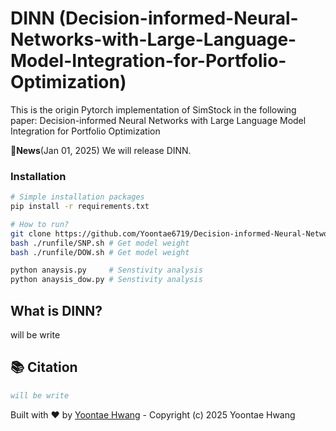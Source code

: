 # DINN (Decision-informed-Neural-Networks-with-Large-Language-Model-Integration-for-Portfolio-Optimization)

This is the origin Pytorch implementation of SimStock in the following paper: Decision-informed Neural Networks with Large Language Model Integration for Portfolio Optimization
 
🚩**News**(Jan 01, 2025)  We will release DINN.


### Installation

```bash
# Simple installation packages
pip install -r requirements.txt

# How to run?
git clone https://github.com/Yoontae6719/Decision-informed-Neural-Networks-with-Large-Language-Model-Integration-for-Portfolio-Optimization.git
bash ./runfile/SNP.sh # Get model weight
bash ./runfile/DOW.sh # Get model weight

python anaysis.py     # Senstivity analysis
python anaysis_dow.py # Senstivity analysis
```

## What is DINN?
will be write






## 📚 Citation

```bibtex
will be write
```

Built with ❤️ by [Yoontae Hwang](https://yoontae6719.github.io/) - Copyright (c) 2025 Yoontae Hwang
